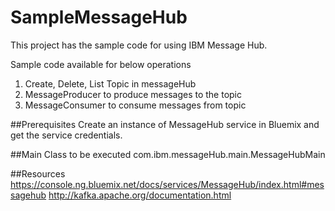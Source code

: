 # SampleMessageHub

This project has the sample code for using IBM Message Hub.

Sample code available for below operations 
  1. Create, Delete, List Topic in messageHub
  2. MessageProducer to produce messages to the topic
  3. MessageConsumer to consume messages from topic
  
##Prerequisites
  Create an instance of MessageHub service in Bluemix and get the service credentials.

##Main Class to be executed
  com.ibm.messageHub.main.MessageHubMain

##Resources
https://console.ng.bluemix.net/docs/services/MessageHub/index.html#messagehub
http://kafka.apache.org/documentation.html
